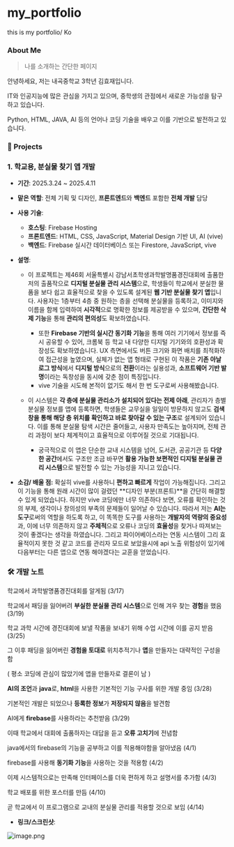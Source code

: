 # my_portfolio
this is my portfolio/ Ko
### About Me

> 나를 소개하는 간단한 페이지
> 

안녕하세요, 저는 내곡중학교 3학년 김효재입니다.

IT와 인공지능에 많은 관심을 가지고 있으며, 중학생의 관점에서 새로운 가능성을 탐구하고 있습니다.

Python, HTML, JAVA, AI 등의 언어나 코딩 기술을 배우고 이를 기반으로 발전하고 있습니다.

### 📂 Projects

### 1. 학교용, 분실물 찾기 앱 개발

- **기간**: 2025.3.24 ~ 2025.4.11
- **맡은 역할**: 전체 기획 및 디자인, **프론트엔드**와 **백엔드** 포함한 **전체 개발** 담당
- **사용 기술**:
    - **호스팅**: Firebase Hosting
    - **프론트엔드**: HTML, CSS, JavaScript, Material Design 기반 UI, AI (vive)
    - **백엔드**: Firebase 실시간 데이터베이스 또는 Firestore, JavaScript, vive
- **설명**:
    - 이 프로젝트는 제46회 서울특별시 강남서초학생과학발명품경진대회에 출품한 저의 출품작으로 **디지털 분실물 관리 시스템**으로, 학생들이 학교에서 분실한 물품을 보다 쉽고 효율적으로 찾을 수 있도록 설계된 **웹 기반 분실물 찾기 앱**입니다. 사용자는 1층부터 4층 중 원하는 층을 선택해 분실물을 등록하고, 이미지와 이름을 함께 입력하여 **시각적**으로 명확한 정보를 제공받을 수 있으며, **간단한 삭제 기능**을 통해 **관리의 편의성**도 확보하였습니다.
        - 또한 **Firebase 기반의 실시간 동기화 기능**을 통해 여러 기기에서 정보를 즉시 공유할 수 있어, 크롬북 등 학교 내 다양한 디지털 기기와의 호환성과 확장성도 확보하였습니다. UX 측면에서도 버튼 크기와 화면 배치를 최적화하여 접근성을 높였으며, 실체가 없는 앱 형태로 구현된 이 작품은 **기존 아날로그 방식**에서 **디지털 방식**으로의 **전환**이라는 실용성과, **소프트웨어 기반 발명**이라는 독창성을 동시에 갖춘 점이 특징입니다.
        - vive 기술을 시도해 본적이 없기도 해서 한 번 도구로써 사용해봤습니다.

        
    - 이 시스템은 **각 층에 분실물 관리소가 설치되어 있다는 전제 아래**, 관리자가 층별 분실물 정보를 앱에 등록하면, 학생들은 교무실을 일일이 방문하지 않고도 **검색창을 통해 해당 층 위치를 확인하고 바로 찾아갈 수 있는 구조**로 설계되어 있습니다. 이를 통해 분실물 탐색 시간은 줄어들고, 사용자 만족도는 높아지며, 전체 관리 과정이 보다 체계적이고 효율적으로 이루어질 것으로 기대됩니다.
        - 궁극적으로 이 앱은 단순한 교내 시스템을 넘어, 도서관, 공공기관 등 **다양한 공간**에서도 구조만 조금 바꾸면 **활용 가능한 보편적인 디지털 분실물 관리 시스템**으로 발전할 수 있는 가능성을 지니고 있습니다.
        
- **소감/ 배울 점:** 확실히 vive를 사용하니 **편하고 빠르게** 작업이 가능해집니다. 그리고 이 기능을 통해 원래 시간이 많이 걸렸던 **디자인 부분(프론트)**을 간단히 해결할 수 있게 되었습니다. 하지만 vive 코딩에만 너무 의존하다 보면, 오류를 확인하는 것의 부제, 생각이나 창의성의 부족의 문제들이 일어날 수 있습니다. 따라서 저는 **AI는 도구**로써의 역할을 하도록 하고, 이 똑똑한 도구를  사용하는 **개발자의 역량의 중요성**과, 이에 너무 의존하지 않고 **주체적**으로 오류나 코딩의 **효율성**을 찾거나 따져보는 것이 좋겠다는 생각을 하였습니다. 그리고 파이어베이스라는 연동 시스템이 그리 효율적이지 못한 것 같고 코드를 관리자 모드로 보았을시에 api 노출 위험성이 있기에 다음부터는 다른 앱으로 연동 해야겠다는 교훈을 얻었습니다.



### 🛠 개발 노트


  학교에서 과학발명품경진대회를 알게됨 (3/17)

  학교에서 패딩을 잃어버려 **부실한 분실물 관리 시스템**으로 인해 겨우 찾는 **경험**을 했음 (3/19)

  학교 과학 시간에 경진대회에 보낼 작품을 보내기 위해 수업 시간에 이를 공지 받음 (3/25)

  그 이후 패딩을 잃어버린 **경험을 토대로** 위치추적기나 **앱**을 만들자는 대략적인 구성을 함

  ( 평소 코딩에 관심이 많았기에 앱을 만들자로 결론이 남 )

  **AI의 조언**과 **java**로, **html**을 사용한 기본적인 기능 구사를 위한 개발 중임 (3/28)

  기본적인 개발은 되었으나 **등록한 정보**가 **저장되지 않음**을 발견함

  AI에게 **firebase**를 사용하라는 추천받음 (3/29)

  이때 학교에서 대회에 출품하자는 대답을 듣고 **오류 고치기**에 전념함

  java에서의 firebase의 기능을 공부하고 이를 적용해야함을 알아냈음 (4/1)

  firebase를 사용해 **동기화 기능**을 사용하는 것을 적용함 (4/2)

  이제 시스템적으로는 만족해 인터페이스를  더욱 편하게 하고 설명서를 추가함 (4/3)

  학교 배포를 위한 포스터를 만듬 (4/10)

  곧 학교에서 이 프로그램으로 교내의 분실물 관리를 적용할 것으로 보임 (4/14)

  

- **링크/스크린샷**:

![image.png](attachment:199aba0c-97f9-4412-a4a0-fce0785a9200:image.png)
